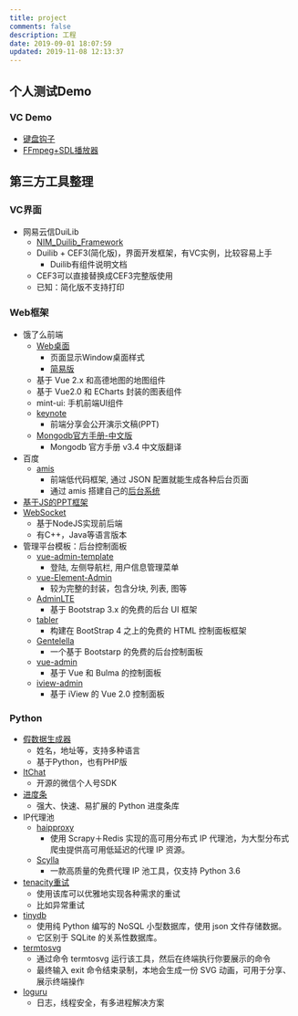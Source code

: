 ```yaml
---
title: project
comments: false
description: 工程
date: 2019-09-01 18:07:59
updated: 2019-11-08 12:13:37
---
```


## 个人测试Demo

### VC Demo

+ [键盘钩子](https://github.com/fxliu/VCDemo/tree/master/HOOK/KeyboardHook)
+ [FFmpeg+SDL播放器](https://github.com/fxliu/VCDemo/tree/master/TOOLS/ffmpeg+SDL)

## 第三方工具整理

### VC界面

+ 网易云信DuiLib
  + [NIM_Duilib_Framework](https://github.com/netease-im/NIM_Duilib_Framework)
  + Duilib + CEF3(简化版)，界面开发框架，有VC实例，比较容易上手
    + Duilib有组件说明文档
  + CEF3可以直接替换成CEF3完整版使用
  + 已知：简化版不支持打印

### Web框架

+ 饿了么前端
  + [Web桌面](https://github.com/ElemeFE/vue-desktop)
    + 页面显示Window桌面样式
    + [简易版](https://github.com/ElemeFE/vue-desktop-starter)
  + 基于 Vue 2.x 和高德地图的地图组件
  + 基于 Vue2.0 和 ECharts 封装的图表组件
  + mint-ui: 手机前端UI组件
  + [keynote]( https://elemefe.github.io/keynote/)
    + 前端分享会公开演示文稿(PPT)
  + [Mongodb官方手册-中文版](https://elemefe.gitbooks.io/mongodb/content/)
    + Mongodb 官方手册 v3.4 中文版翻译
+ 百度
  + [amis](https://github.com/baidu/amis)
    + 前端低代码框架, 通过 JSON 配置就能生成各种后台页面
    + 通过 amis 搭建自己的[后台系统](https://github.com/fex-team/amis-admin)
+ [基于JS的PPT框架](https://github.com/hakimel/reveal.js)
+ [WebSocket](https://github.com/socketio/socket.io)
  + 基于NodeJS实现前后端
  + 有C++，Java等语言版本
+ 管理平台模板：后台控制面板
  + [vue-admin-template](https://github.com/PanJiaChen/vue-admin-template)
    + 登陆, 左侧导航栏, 用户信息管理菜单
  + [vue-Element-Admin](https://github.com/PanJiaChen/vue-element-admin)
    + 较为完整的封装，包含分块, 列表, 图等
  + [AdminLTE](https://github.com/ColorlibHQ/AdminLTE)
    + 基于 Bootstrap 3.x 的免费的后台 UI 框架
  + [tabler](https://github.com/tabler/tabler)
    + 构建在 BootStrap 4 之上的免费的 HTML 控制面板框架
  + [Gentelella](https://github.com/ColorlibHQ/gentelella)
    + 一个基于 Bootstarp 的免费的后台控制面板
  + [vue-admin](https://github.com/vue-bulma/vue-admin)
    + 基于 Vue 和 Bulma 的控制面板
  + [iview-admin](https://github.com/iview/iview-admin)
    + 基于 iView 的 Vue 2.0 控制面板

### Python

+ [假数据生成器](https://github.com/joke2k/faker)
  + 姓名，地址等，支持多种语言
  + 基于Python，也有PHP版
+ [ItChat](https://github.com/littlecodersh/ItChat)
  + 开源的微信个人号SDK
+ [进度条](https://github.com/tqdm/tqdm)
  + 强大、快速、易扩展的 Python 进度条库
+ IP代理池
  + [haipproxy](https://github.com/SpiderClub/haipproxy)
    + 使用 Scrapy＋Redis 实现的高可用分布式 IP 代理池，为大型分布式爬虫提供高可用低延迟的代理 IP 资源。
  + [Scylla](https://github.com/imWildCat/scylla)
    + 一款高质量的免费代理 IP 池工具，仅支持 Python 3.6
+ [tenacity重试]((https://github.com/jd/tenacity))
  + 使用该库可以优雅地实现各种需求的重试
  + 比如异常重试
+ [tinydb](https://github.com/msiemens/tinydb)
  + 使用纯 Python 编写的 NoSQL 小型数据库，使用 json 文件存储数据。
  + 它区别于 SQLite 的关系性数据库。
+ [termtosvg](https://github.com/nbedos/termtosvg)
  + 通过命令 termtosvg 运行该工具，然后在终端执行你要展示的命令
  + 最终输入 exit 命令结束录制，本地会生成一份 SVG 动画，可用于分享、展示终端操作
+ [loguru](https://github.com/Delgan/loguru)
  + 日志，线程安全，有多进程解决方案